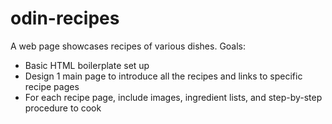 # odin-recipes
A web page showcases recipes of various dishes.
Goals:
- Basic HTML boilerplate set up
- Design 1 main page to introduce all the recipes and links to specific recipe pages
- For each recipe page, include images, ingredient lists, and step-by-step procedure to cook